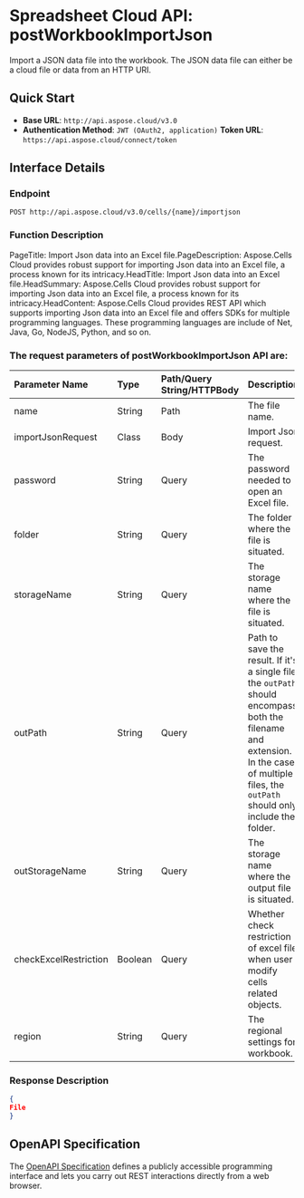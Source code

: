 # **Spreadsheet Cloud API: postWorkbookImportJson**

Import a JSON data file into the workbook. The JSON data file can either be a cloud file or data from an HTTP URI. 


## **Quick Start**

- **Base URL**: `http://api.aspose.cloud/v3.0`
- **Authentication Method**: `JWT (OAuth2, application)`  **Token URL**: `https://api.aspose.cloud/connect/token`
## **Interface Details**

### **Endpoint** 

```
POST http://api.aspose.cloud/v3.0/cells/{name}/importjson
```
### **Function Description**
PageTitle: Import Json data into an Excel file.PageDescription: Aspose.Cells Cloud provides robust support for importing Json data into an Excel file, a process known for its intricacy.HeadTitle: Import Json data into an Excel file.HeadSummary: Aspose.Cells Cloud provides robust support for importing Json data into an Excel file, a process known for its intricacy.HeadContent: Aspose.Cells Cloud provides REST API which supports importing Json data into an Excel file and offers SDKs for multiple programming languages. These programming languages are include of Net, Java, Go, NodeJS, Python, and so on.

### The request parameters of **postWorkbookImportJson** API are: 

| Parameter Name | Type | Path/Query String/HTTPBody | Description | 
| :- | :- | :- |:- | 
|name|String|Path|The file name.|
|importJsonRequest|Class|Body|Import Json request.|
|password|String|Query|The password needed to open an Excel file.|
|folder|String|Query|The folder where the file is situated.|
|storageName|String|Query|The storage name where the file is situated.|
|outPath|String|Query|Path to save the result. If it's a single file, the `outPath` should encompass both the filename and extension. In the case of multiple files, the `outPath` should only include the folder.|
|outStorageName|String|Query|The storage name where the output file is situated.|
|checkExcelRestriction|Boolean|Query|Whether check restriction of excel file when user modify cells related objects.|
|region|String|Query|The regional settings for workbook.|

### **Response Description**
```json
{
File
}
```


## OpenAPI Specification

The [OpenAPI Specification](https://reference.aspose.cloud/cells/#/DataProcessingController/PostWorkbookImportJson) defines a publicly accessible programming interface and lets you carry out REST interactions directly from a web browser.
